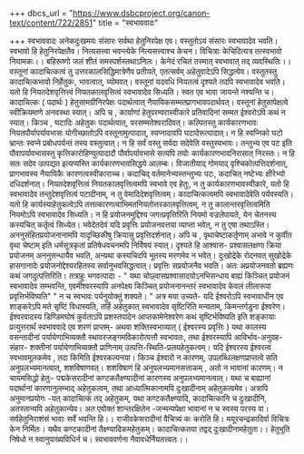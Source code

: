 +++
dbcs_url = "https://www.dsbcproject.org/canon-text/content/722/2851"
title = "स्वभाववादः"

+++
स्वभाववादः अनेकदुःखमयः संसारः
सर्वथा हेतुनिरपेक्ष एव। वस्तुतोऽयं संसारः स्वभावादेव भवति। स्वभावो हि हेतुनिरपेक्षतैव।
नित्यसत्त्वा भवन्त्येके
नित्यसत्त्वाश्च केचन। विचित्राः केचिदित्यत्र
तत्स्वभावो नियामकः।। बहिरूष्णो जलं शीतं
समस्पर्शस्तथाऽनिलः। केनेदं रचितं तस्मात्
स्वभावात् तद् व्यवस्थितिः।। वस्तूनां कादाचित्कत्वं
तु उत्तरकालसिद्धिमात्रेणैव प्रतीयते, एतत्सर्वम् अहेतुवादेऽपि
सिद्धत्येव। वस्तुतस्तु कादाचित्कभावो निर्हेतुकः, भावत्वात्, व्योमवत्। वस्तूनां
यदवधि नियतत्वं दृश्यते तदपि स्वभावादेव भवति। यतो हि नियतदेशवृत्तित्त्वं नियतकालवृत्तित्वं
स्वभावादेव सिध्यति। स्वत एव भावा जायन्ते नश्यन्ति च। कादाचित्कः ( पदार्थः ) हेतुसामग्रीनिरपेक्षः
पदार्थत्वात् नैयायिकसम्मतप्रागभावपदार्थवत्। वस्तूनां हेतुसापेक्षत्वे स्वीक्रियमाणे
अनवस्था स्यात्। अपि च , कार्याणां हेतुपरम्परास्वीकारे प्रतिवादिनां सम्मत ईश्वरोऽपि कथं न स्यात्।
किञ्च , घटादिः अहेतुकः पदार्थत्वात्, परसम्मतेश्वरादिवत्।
कल्पितस्तु कार्यकारणभावः
नियतपौर्वापर्यावभासः योगीच्छातोऽपि वस्तूनामुत्पादात्, स्वप्नादावपि घटादेरूत्पादात्।
न हि स्वप्निको घटो भ्रान्तः स्वप्ने प्रबोधपर्यन्तं तस्य वस्तुत्वात्। न हि सर्वं
वस्तु सर्वदा सदेवेति वस्तुस्वभावः। तन्तुभ्य एव पट इति पौवापर्यावभासस्तु कृत्तिकारोहिण्युत्पादादौ
पौर्वापर्यावभासे सत्यपि तयोः कार्यकारणभावनिरासात् निरस्तः। न हि सतः सदेव उत्पद्यत
इत्यप्यस्ति कार्यकारणभावसिद्धये आलम्बः। विजातीयाद् गोमयाद् वृश्चिकोत्पत्तिदर्शनात्, प्रागभावस्य नैयायिकैः
कारणत्वस्वीकाराच्च। कदाचिद् वर्तमानेभ्यस्तन्तुभ्यः पटः, कदाचित् नष्टेभ्यः
क्षीरेभ्यो दधिदर्शनात्। नियतदेशवृत्तित्वं
नियतकालवृत्तित्वमपि स्वभावे एव हेतुः, न तु कार्यकारणभावस्वीकारे, यतो हि स्वभावादेव
तन्तुदेशवृत्तित्वं पटादीनाम्, न तु वेमादिदेशवृत्तित्वम्। कादाचित्कत्वमपि
स्वभावादेवेति पर्यवस्यति। यतो हि कार्यस्याहेतुकत्वेऽपि तत्तत्कारणत्वाभिमतनियतोत्तरकालवृत्तित्वम्, न तु कालान्तरवृत्तित्वमिति
नियमोऽपि स्वभावादेव सिध्यति। न हि प्रयोजनमुद्दिश्य
जगत्प्रवृत्तिरिति नियमो वज्रलेपायते, येन चेतनस्य कस्यचित्
कर्तृत्वं सिध्येत। भवेदेतदेवं यदि प्रवृत्तिः प्रयोजनवत्तया व्याप्ता भवेत्, न तु एषा तथाऽस्ति।
अननुसंहितप्रयोजनानामपि यादृच्छिकीषु क्रियासु प्रवृत्तिदर्शनात्। अपि च , वृथाचेष्टाकर्तृणाम्
अभावे न कुर्वीत वृथा चेष्टाम् इति धर्मसूत्रकृतां प्रतिषेधवचनमपि निर्विषयं स्यात्।
दृश्यते हि आश्वास- प्रश्वासलक्षणा
क्रिया प्रयोजनम् अननुसन्धायैव भवति, अन्यथा कस्यचिदपि
भूतस्य मरणमेव न भवेत्। दुःखोद्रेके रोदनवत् सुखोद्रेके हासगानादेः प्रयोजनोद्देश्यरहितस्य
सर्वानुभवसिद्धत्वात्। प्रवृत्तिः सप्रयोजनैव
भवति। अतः अप्रयोजनवतो ब्रह्यणः कथं जगदुत्पत्तिरिति। तत्राहुः भगवत्पादाः - " यथा चोछ्वासप्रश्वासादयोऽनभिसन्धाय
बाह्यं किञ्चित् प्रयोजनं स्वभावादेव सम्भवन्ति, एवमीश्वरस्यापि
अनपेक्ष्य किञ्चित् प्रयोजनानन्तरं स्वभावादेव केवलं लीलारूपा प्रवृत्तिर्भविष्यति" " न च स्वभावः पर्यनुयोक्तुं
शक्यते। " अत्र मया उच्यते- यदि ईश्वरोऽपि स्वभावाधीन एव शाङ्करेऽपि
मते सृष्टिं विधास्यति, तर्हि अहेतुकात् स्वभावादेव सृष्टिरिति मन्यताम्, किमन्तर्गडुना
ईश्वरेण। ईश्वरवादस्य डिण्डिमघोषं
कुर्वताऽपि प्रशस्तपादेन आप्तकामेनेश्वरेण कथं सृष्टिर्भविष्यति इति शङ्कायाः प्रत्युत्तरार्थं
स्वभाववादे एव शरणं प्राप्तम्- अथवा शक्तिस्वभाव्यात् ( ईश्वरस्य प्रवृत्तिः
) यथा कालस्य वसन्तादीनां पर्यायेणाभिव्यक्तौ स्थावरजङ्गमविकारोत्पत्तौ
स्वभावतः, तथा ईश्वरस्यापि आविर्भाव-अनुग्रह- संहार- शक्तीनां पर्यायेणाभिव्यक्तौ
प्राणिनाम् उत्पत्ति-स्थिति-प्रलयहेतुकत्वम्। यदि ईश्वरस्य ईश्वरत्वं
स्वभावमूलकमेव , तदा किमिति ईश्वरकल्पनया। किञ्च ईश्वारो न
कारणम्, उपलब्धिलक्षणप्राप्तत्वे सति अनुपलभ्यमानत्वात्, शशविषाणवत्। शशविषाणं
हि अनुपलभ्यमानसत्ताकम् , अतो न भावानां कारणम्। न चायमसिद्धो हेतुः- पद्मकेसरादीनां
कण्टकतैक्ष्ण्यादीनां कारणस्य अनुपलभ्यमानत्वात्। यथा च बाह्यानां
पदार्थानां कारणानुलम्भाद् अहेतुकत्वम्, तथा आध्यात्मिकानामपि
दुःखादीनाम् अहेतुकत्वमेव। अत्रापि अनुमानप्रयोगः -यत् कादाचित्कं
तद् अहेतुकम्, यथा कण्टकतैक्ष्ण्यादि, कादाचित्कानि च
दुःखादीनि, अतस्तान्यपि अहेतुकान्येव। अत एवोक्तं शान्तरक्षितेन
-जन्मन्यपेक्षा भावानां
न च स्वस्य परस्य वा। सर्वहेतुनिराशंसं
भावाः सर्वे भवन्ति हि।। राजीवकेसरादीनां
वैचित्र्यं कः करोति हि। मयूरचन्द्रकादिर्वा
विचित्रः केन निर्मितः। यथैव कण्टकादीनां
तैक्ष्ण्यादिकमहेतुकम्। कादाचित्कतया तद्वद्
दुःखादीनामहेतुता।। हेतुभूति निषेधो
न स्वानुपाख्यविधिर्न च। 
स्वभाववर्णना नैवावधेर्नियतत्त्वतः।।
